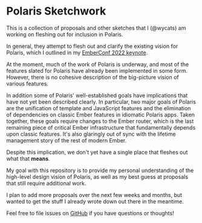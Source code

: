 # Polaris Sketchwork

This is a collection of proposals and other sketches that I (@wycats) am working on fleshing out for inclusion in Polaris.

In general, they attempt to flesh out and clarify the existing vision for Polaris, which I outlined in my [EmberConf 2022 keynote](https://www.youtube.com/watch?v=3Bj4EEoztk4&t=1207s).

At the moment, much of the work of Polaris is underway, and most of the features slated for Polaris have already been implemented in some form. However, there is no cohesive description of the big-picture vision of various features.

In addition some of Polaris' well-established goals have implications that have not yet been described clearly. In particular, two major goals of Polaris are the unification of template and JavaScript features  and the elimination of dependencies on classic Ember features in idiomatic Polaris apps. Taken together, these goals require changes to the Ember router, which is the last remaining piece of critical Ember infrastructure that fundamentally depends upon classic features. It's also glaringly out of sync with the lifetime management story of the rest of modern Ember.

Despite this implication, we don't yet have a single place that fleshes out what that **means**.

My goal with this repository is to provide my personal understanding of the high-level design vision of Polaris, as well as my best guess at proposals that still require additional work.

I plan to add more proposals over the next few weeks and months, but wanted to get the stuff I already wrote down out there in the meantime.

Feel free to file issues on [GitHub](https://github.com/wycats/polaris-sketchwork) if you have questions or thoughts!
